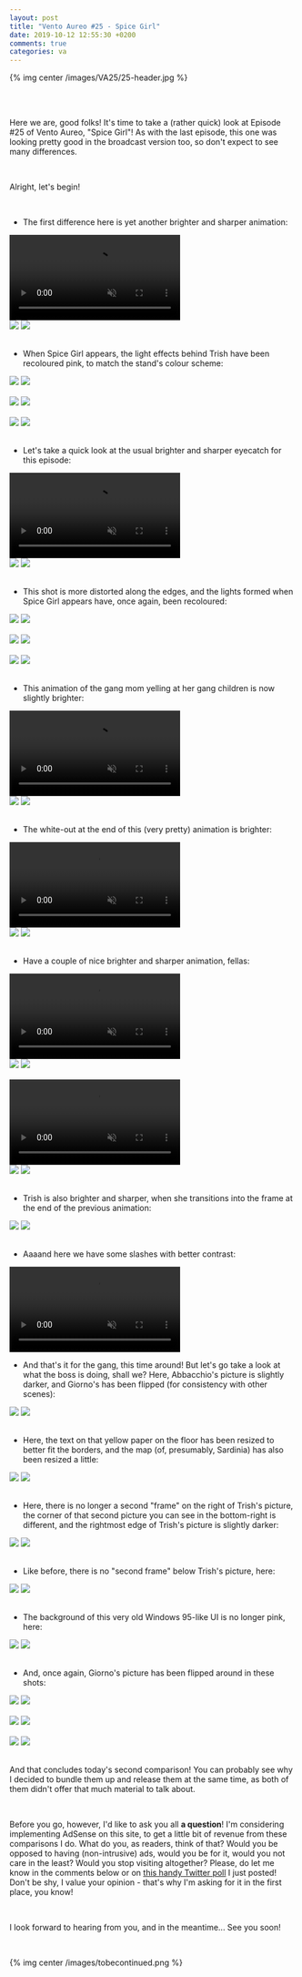```yaml
---
layout: post
title: "Vento Aureo #25 - Spice Girl"
date: 2019-10-12 12:55:30 +0200
comments: true
categories: va
---
```


{% img center /images/VA25/25-header.jpg %}
<!-- more -->

<br>
<br>

Here we are, good folks! It's time to take a (rather quick) look at Episode #25 of Vento Aureo, "Spice Girl"! As with the last episode, this one was looking pretty good in the broadcast version too, so don't expect to see many differences.

<br>

Alright, let's begin!

<br>

- The first difference here is yet another brighter and sharper animation:

<video class='center' muted nocontrols autoplay playsinline loop preload='auto'>
  <source src="./../videos/VA25/01 - brighter and sharper.webm" type='video/webm; codecs="vp8, vorbis"'>
  <source src="./../videos/VA25/01 - brighter and sharper.mp4" type='video/mp4; codecs=avc1.42E01E,mp4a.40.2'>
</video>

<div id="container1" class="twentytwenty-container">
 <img src="./../images/VA25/tv-08831.jpg" />
 <img src="./../images/VA25/bd-08831.jpg" />
</div>

<br>

- When Spice Girl appears, the light effects behind Trish have been recoloured pink, to match the stand's colour scheme:

<div id="container1" class="twentytwenty-container">
 <img src="./../images/VA25/tv-10069.jpg" />
 <img src="./../images/VA25/bd-10069.jpg" />
</div>

<br>

<div id="container1" class="twentytwenty-container">
 <img src="./../images/VA25/tv-10071.jpg" />
 <img src="./../images/VA25/bd-10071.jpg" />
</div>

<br>

<div id="container1" class="twentytwenty-container">
 <img src="./../images/VA25/tv-10074.jpg" />
 <img src="./../images/VA25/bd-10074.jpg" />
</div>

<br>

- Let's take a quick look at the usual brighter and sharper eyecatch for this episode:

<video class='center' muted nocontrols autoplay playsinline loop preload='auto'>
  <source src="./../videos/VA25/02 - eyecatch.webm" type='video/webm; codecs="vp8, vorbis"'>
  <source src="./../videos/VA25/02 - eyecatch.mp4" type='video/mp4; codecs=avc1.42E01E,mp4a.40.2'>
</video>

<div id="container1" class="twentytwenty-container">
 <img src="./../images/VA25/tv-15370.jpg" />
 <img src="./../images/VA25/bd-15370.jpg" />
</div>

<br>

- This shot is more distorted along the edges, and the lights formed when Spice Girl appears have, once again, been recoloured:

<div id="container1" class="twentytwenty-container">
 <img src="./../images/VA25/tv-15888.jpg" />
 <img src="./../images/VA25/bd-15888.jpg" />
</div>

<br>

<div id="container1" class="twentytwenty-container">
 <img src="./../images/VA25/tv-15895.jpg" />
 <img src="./../images/VA25/bd-15895.jpg" />
</div>

<br>

<div id="container1" class="twentytwenty-container">
 <img src="./../images/VA25/tv-15900.jpg" />
 <img src="./../images/VA25/bd-15900.jpg" />
</div>

<br>

- This animation of the gang mom yelling at her gang children is now slightly brighter:

<video class='center' muted nocontrols autoplay playsinline loop preload='auto'>
  <source src="./../videos/VA25/03 - angry mom.webm" type='video/webm; codecs="vp8, vorbis"'>
  <source src="./../videos/VA25/03 - angry mom.mp4" type='video/mp4; codecs=avc1.42E01E,mp4a.40.2'>
</video>

<div id="container1" class="twentytwenty-container">
 <img src="./../images/VA25/tv-20525.jpg" />
 <img src="./../images/VA25/bd-20525.jpg" />
</div>

<br>

- The white-out at the end of this (very pretty) animation is brighter:

<video class='center' muted nocontrols autoplay playsinline loop preload='auto'>
  <source src="./../videos/VA25/04 - whiteout.webm" type='video/webm; codecs="vp8, vorbis"'>
  <source src="./../videos/VA25/04 - whiteout.mp4" type='video/mp4; codecs=avc1.42E01E,mp4a.40.2'>
</video>

<div id="container1" class="twentytwenty-container">
 <img src="./../images/VA25/tv-21328.jpg" />
 <img src="./../images/VA25/bd-21328.jpg" />
</div>

<br>

- Have a couple of nice brighter and sharper animation, fellas:

<video class='center' muted nocontrols autoplay playsinline loop preload='auto'>
  <source src="./../videos/VA25/05 - bs 1.webm" type='video/webm; codecs="vp8, vorbis"'>
  <source src="./../videos/VA25/05 - bs 1.mp4" type='video/mp4; codecs=avc1.42E01E,mp4a.40.2'>
</video>

<div id="container1" class="twentytwenty-container">
 <img src="./../images/VA25/tv-24105.jpg" />
 <img src="./../images/VA25/bd-24105.jpg" />
</div>

<br>

<video class='center' muted nocontrols autoplay playsinline loop preload='auto'>
  <source src="./../videos/VA25/06 - bs 2.webm" type='video/webm; codecs="vp8, vorbis"'>
  <source src="./../videos/VA25/06 - bs 2.mp4" type='video/mp4; codecs=avc1.42E01E,mp4a.40.2'>
</video>

<div id="container1" class="twentytwenty-container">
 <img src="./../images/VA25/tv-24137.jpg" />
 <img src="./../images/VA25/bd-24137.jpg" />
</div>

<br>

- Trish is also brighter and sharper, when she transitions into the frame at the end of the previous animation:

<div id="container1" class="twentytwenty-container">
 <img src="./../images/VA25/tv-24264.jpg" />
 <img src="./../images/VA25/bd-24264.jpg" />
</div>

<br>

- Aaaand here we have some slashes with better contrast:

<video class='center' muted nocontrols autoplay playsinline loop preload='auto'>
  <source src="./../videos/VA25/07 - slashes.webm" type='video/webm; codecs="vp8, vorbis"'>
  <source src="./../videos/VA25/07 - slashes.mp4" type='video/mp4; codecs=avc1.42E01E,mp4a.40.2'>
</video>

- And that's it for the gang, this time around! But let's go take a look at what the boss is doing, shall we? Here, Abbacchio's picture is slightly darker, and Giorno's has been flipped (for consistency with other scenes):

<div id="container1" class="twentytwenty-container">
 <img src="./../images/VA25/tv-27035.jpg" />
 <img src="./../images/VA25/bd-27035.jpg" />
</div>

<br>

- Here, the text on that yellow paper on the floor has been resized to better fit the borders, and the map (of, presumably, Sardinia) has also been resized a little:

<div id="container1" class="twentytwenty-container">
 <img src="./../images/VA25/tv-27170.jpg" />
 <img src="./../images/VA25/bd-27170.jpg" />
</div>

<br>

- Here, there is no longer a second "frame" on the right of Trish's picture, the corner of that second picture you can see in the bottom-right is different, and the rightmost edge of Trish's picture is slightly darker:

<div id="container1" class="twentytwenty-container">
 <img src="./../images/VA25/tv-27525.jpg" />
 <img src="./../images/VA25/bd-27525.jpg" />
</div>

<br>

- Like before, there is no "second frame" below Trish's picture, here:

<div id="container1" class="twentytwenty-container">
 <img src="./../images/VA25/tv-27530.jpg" />
 <img src="./../images/VA25/bd-27530.jpg" />
</div>

<br>

- The background of this very old Windows 95-like UI is no longer pink, here:

<div id="container1" class="twentytwenty-container">
 <img src="./../images/VA25/tv-27715.jpg" />
 <img src="./../images/VA25/bd-27715.jpg" />
</div>

<br>

- And, once again, Giorno's picture has been flipped around in these shots:

<div id="container1" class="twentytwenty-container">
 <img src="./../images/VA25/tv-31310.jpg" />
 <img src="./../images/VA25/bd-31310.jpg" />
</div>

<br>

<div id="container1" class="twentytwenty-container">
 <img src="./../images/VA25/tv-31315.jpg" />
 <img src="./../images/VA25/bd-31315.jpg" />
</div>

<br>

<div id="container1" class="twentytwenty-container">
 <img src="./../images/VA25/tv-31377.jpg" />
 <img src="./../images/VA25/bd-31377.jpg" />
</div>

<br>

And that concludes today's second comparison! You can probably see why I decided to bundle them up and release them at the same time, as both of them didn't offer that much material to talk about.

<br>

Before you go, however, I'd like to ask you all **a question**! I'm considering implementing AdSense on this site, to get a little bit of revenue from these comparisons I do. What do you, as readers, think of that? Would you be opposed to having (non-intrusive) ads, would you be for it, would you not care in the least? Would you stop visiting altogether? Please, do let me know in the comments below or on <a href="https://twitter.com/seekerofthevoid/status/1182975521153585152">this handy Twitter poll</a> I just posted! Don't be shy, I value your opinion - that's why I'm asking for it in the first place, you know!

<br>

I look forward to hearing from you, and in the meantime... See you soon!

<br>

{% img center /images/tobecontinued.png %}